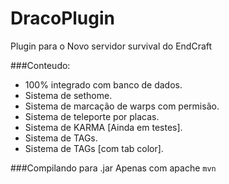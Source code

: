 # DracoPlugin
Plugin para o Novo servidor survival do EndCraft

###Conteudo:
 - 100% integrado com banco de dados.
 - Sistema de sethome.
 - Sistema de marcação de warps com permisão.
 - Sistema de teleporte por placas.
 - Sistema de KARMA [Ainda em testes].
 - Sistema de TAGs.
 - Sistema de TAGs [com tab color].

###Compilando para .jar Apenas com apache `mvn`
